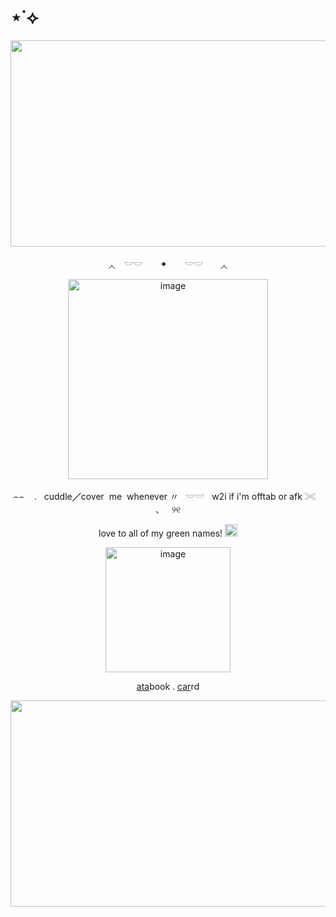# ⋆˙⟡
<p align="center">
<img width="2048" height="330" alt="image" src="https://64.media.tumblr.com/b921c466430f7aa6f4509d516769f345/d083df8da3513e0a-84/s2048x3072/896528946492d3bdb78f47ff85586d3af791bb65.pnj" />
<p align="center">
◞◟　𓎟𓎟　 ✦　　𓎟𓎟　　◞◟
<p align="center">
<img width="320" height="320" alt="image" src="https://media.discordapp.net/attachments/1406201432738365532/1421469835971264542/tuxpi.com.1758975142-removebg-preview.png?ex=68d92672&is=68d7d4f2&hm=2b0b9a451dbe229814048e353666199f314f59c464d28ce00cbe036b5e270ccb&=&format=webp&quality=lossless&width=375&height=360" />
<p align="center">
⌢⌢ ‎ ‎ ‎ . ‎ ‎ cuddle╱cover ‎ me ‎ whenever  〃 ‎ ‎ 𓎟𓎟 ‎ ‎ w2i‎ if i'm offtab or afk 𓏵  ‎ ‎ ‎ 、‎ ‎ ‎ ୨୧
<p align="center">
love to all of my green names! <img width="20" height="20" alt="image" src="https://64.media.tumblr.com/a3cbf40ae87922e1b2c9480e552f27ac/519df42a135a4ce1-b1/s75x75_c1/ab3ae2b1104b92ae4e5c33b16b477abc2966d8ec.gifv" />



<p align="center">
  <img width="200" height="200" alt="image" src="https://64.media.tumblr.com/9a97d04d98ab284c1a5d7e2b44afe81b/1881390cbd6f2163-35/s500x750/3c9ea68c2c14511c81722486c3434fa0c086e12f.gifv" />

<p align="center">
  <a href="https://whatsurnamegirlfriend.atabook.org/" target="_blank">ata</a>book .
  <a href="https://theoceanhealssouls.carrd.co/" target="_blank">car</a>rd
<p align="center">
<img width="2048" height="330" alt="image" src="https://64.media.tumblr.com/b8c2e2f9523e706a3c27656fc182d23c/d083df8da3513e0a-e5/s2048x3072/dea5e8658b68a53bc95b383a7fed8e20083fcb1a.pnj" />




</p>



























